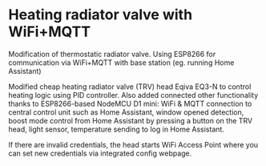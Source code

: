 # Heating radiator valve with WiFi+MQTT
 Modification of thermostatic radiator valve. Using ESP8266 for communication via WiFi+MQTT with base station (eg. running Home Assistant)

Modified cheap heating radiator valve (TRV) head Eqiva EQ3-N to control heating logic using PID controller.
Also added connected other functionality thanks to ESP8266-based NodeMCU D1 mini: WiFi & MQTT connection to central control unit such as Home Assistant, window opened detection, boost mode control from Home Assistant by pressing a button on the TRV head, light sensor, temperature sending to log in Home Assistant.

If there are invalid credentials, the head starts WiFi Access Point where you can set new credentials via integrated config webpage.
